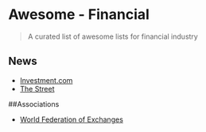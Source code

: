 # Awesome - Financial

> A curated list of awesome lists for financial industry


## News

- [Investment.com](http://www.investing.com/)
- [The Street](http://www.thestreet.com/)

##Associations
- [World Federation of Exchanges](http://www.world-exchanges.org/) 
